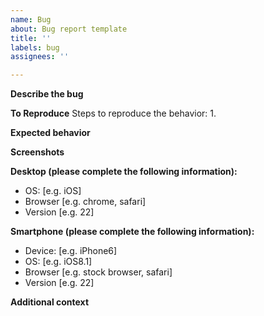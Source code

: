```yaml
---
name: Bug
about: Bug report template
title: ''
labels: bug
assignees: ''

---
```


**Describe the bug**


**To Reproduce**
Steps to reproduce the behavior:
1. 

**Expected behavior**


**Screenshots**


**Desktop (please complete the following information):**
 - OS: [e.g. iOS]
 - Browser [e.g. chrome, safari]
 - Version [e.g. 22]

**Smartphone (please complete the following information):**
 - Device: [e.g. iPhone6]
 - OS: [e.g. iOS8.1]
 - Browser [e.g. stock browser, safari]
 - Version [e.g. 22]

**Additional context**
